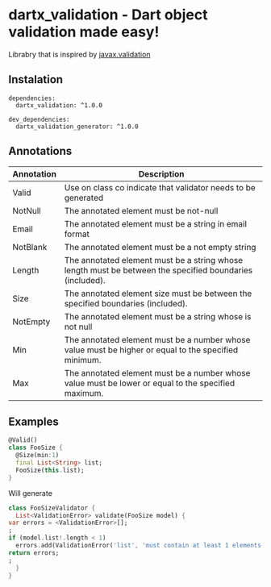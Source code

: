 # dartx_validation - Dart object validation made easy!

Librabry that is inspired by [javax.validation](https://docs.oracle.com/javaee/7/api/javax/validation/constraints/package-summary.html)

## Instalation
```
dependencies:
  dartx_validation: ^1.0.0
  
dev_dependencies:
  dartx_validation_generator: ^1.0.0
```
## Annotations
| Annotation   | Description |
|------------------|-------------|
| Valid | Use on class co indicate that validator needs to be generated |
| NotNull | The annotated element must be not-null |
| Email |The annotated element must be a string in email format |
| NotBlank | The annotated element must be a not empty string |
| Length | The annotated element must be a string whose length must be between the specified boundaries (included). |
| Size | The annotated element size must be between the specified boundaries (included). |
| NotEmpty | The annotated element must be a string whose is not null |
| Min | The annotated element must be a number whose value must be higher or equal to the specified minimum. |
| Max | The annotated element must be a number whose value must be lower or equal to the specified maximum. |


## Examples

```dart
@Valid()
class FooSize {
  @Size(min:1)
  final List<String> list;
  FooSize(this.list);
}
```
Will generate

```dart
class FooSizeValidator {
  List<ValidationError> validate(FooSize model) {
var errors = <ValidationError>[];
;
if (model.list!.length < 1)
  errors.add(ValidationError('list', 'must contain at least 1 elements'));
return errors;
;
  }
}
```
